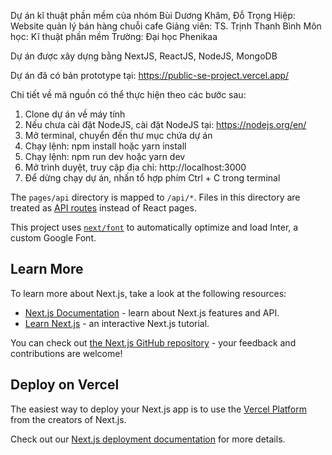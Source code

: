Dự án kĩ thuật phần mềm của nhóm Bùi Dương Khâm, Đỗ Trọng Hiệp: Website quản lý bán hàng chuỗi cafe
Giảng viên: TS. Trịnh Thanh Bình
Môn học: Kĩ thuật phần mềm
Trường: Đại học Phenikaa

Dự án được xây dựng bằng NextJS, ReactJS, NodeJS, MongoDB

Dự án đã có bản prototype tại: https://public-se-project.vercel.app/

Chi tiết về mã nguồn có thể thực hiện theo các bước sau:

1. Clone dự án về máy tính
2. Nếu chưa cài đặt NodeJS, cài đặt NodeJS tại: https://nodejs.org/en/
3. Mở terminal, chuyển đến thư mục chứa dự án
4. Chạy lệnh: npm install hoặc yarn install
5. Chạy lệnh: npm run dev hoặc yarn dev
6. Mở trình duyệt, truy cập địa chỉ: http://localhost:3000
7. Để dừng chạy dự án, nhấn tổ hợp phím Ctrl + C trong terminal


The `pages/api` directory is mapped to `/api/*`. Files in this directory are treated as [API routes](https://nextjs.org/docs/api-routes/introduction) instead of React pages.

This project uses [`next/font`](https://nextjs.org/docs/basic-features/font-optimization) to automatically optimize and load Inter, a custom Google Font.

## Learn More

To learn more about Next.js, take a look at the following resources:

- [Next.js Documentation](https://nextjs.org/docs) - learn about Next.js features and API.
- [Learn Next.js](https://nextjs.org/learn) - an interactive Next.js tutorial.

You can check out [the Next.js GitHub repository](https://github.com/vercel/next.js/) - your feedback and contributions are welcome!

## Deploy on Vercel

The easiest way to deploy your Next.js app is to use the [Vercel Platform](https://vercel.com/new?utm_medium=default-template&filter=next.js&utm_source=create-next-app&utm_campaign=create-next-app-readme) from the creators of Next.js.

Check out our [Next.js deployment documentation](https://nextjs.org/docs/deployment) for more details.
